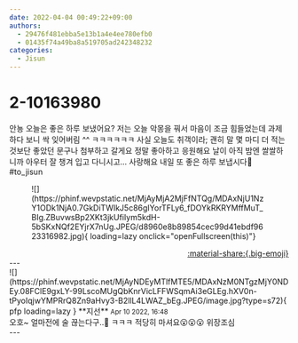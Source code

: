 ```yaml
---
date: 2022-04-04 00:49:22+09:00
authors:
  - 29476f481ebba5e13b1a4e4ee780efb0
  - 01435f74a49ba8a519705ad242348232
categories:
  - Jisun
---
```


# 2-10163980

<div class="post-container" markdown="1">
<div class="content-container md-sidebar__scrollwrap" markdown="1">

안뇽 오늘은 좋은 하루 보냈어요? 저는 오늘 악몽을 꿔서 마음이 조금 힘들었는데 과제하다 보니 싹 잊어버림 ^^ ㅋㅋㅋㅋㅋㅋ 사실 오늘도 취객이라; 괜히 말 몇 마디 더 적는 것보단 좋았던 문구나 첨부하고 갈게요 정말 좋아하고 응원해요 날이 아직 밤엔 쌀쌀하니까 아우터 잘 챙겨 입고 다니시고... 사랑해요 내일 또 좋은 하루 보냅시다💟<br>\#to_jisun
<figure markdown="1">
![](https://phinf.wevpstatic.net/MjAyMjA2MjFfNTQg/MDAxNjU1NzY1ODk1NjA0.7GkDiTWIkJ5c86gIYorTFLy6_fDOYkRKRYMffMuT_BIg.ZBuvwsBp2XKt3jkUfiIym5kdH-5bSKxNQf2EYjrX7nUg.JPEG/d8960e8b89854cec99d41ebdf9623316982.jpg){ loading=lazy onclick="openFullscreen(this)"}
</figure>


</div>
</div>

<div style="text-align: right;" markdown="1">
<a href="https://weverse.io/fromis9/fanpost/2-10163980" style="text-align: right;">:material-share:{.big-emoji}</a>
</div>
---

<div class="comments-container md-sidebar__scrollwrap" markdown="1">
<div class="comment" markdown="1">
<div class='id-container' markdown="1">
![](https://phinf.wevpstatic.net/MjAyNDEyMTlfMTE5/MDAxNzM0NTgzMjY0NDEy.08FClE9gxLY-99LscoMUgQbKnrVicLFFWSqmAi3eGLEg.hXV0n-tPyoIqjwYMPRrQ8Zn9aHvy3-B2llL4LWAZ_bEg.JPEG/image.jpg?type=s72){ pfp loading=lazy }
**<span class="artist">지선</span>** <small>Apr 10 2022, 16:48</small><br>
</div>
<div class='comment-body' markdown="1">
오호~ 얼마전에 술 끊는다구..👀 ㅋㅋㅋ 적당히 마셔요😮😮😮 위장조심
</div>
</div>
</div>
---
